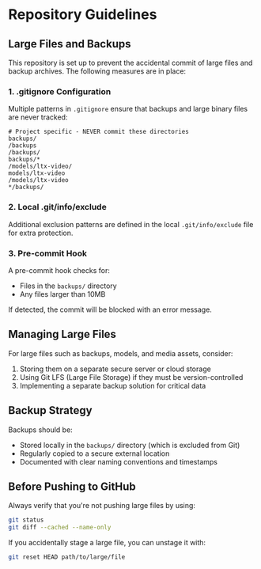 # Repository Guidelines

## Large Files and Backups

This repository is set up to prevent the accidental commit of large files and backup archives. The following measures are in place:

### 1. .gitignore Configuration

Multiple patterns in `.gitignore` ensure that backups and large binary files are never tracked:

```
# Project specific - NEVER commit these directories
backups/
/backups
/backups/
backups/*
/models/ltx-video/
models/ltx-video
/models/ltx-video
*/backups/
```

### 2. Local .git/info/exclude

Additional exclusion patterns are defined in the local `.git/info/exclude` file for extra protection.

### 3. Pre-commit Hook

A pre-commit hook checks for:
- Files in the `backups/` directory
- Any files larger than 10MB

If detected, the commit will be blocked with an error message.

## Managing Large Files

For large files such as backups, models, and media assets, consider:

1. Storing them on a separate secure server or cloud storage
2. Using Git LFS (Large File Storage) if they must be version-controlled
3. Implementing a separate backup solution for critical data

## Backup Strategy

Backups should be:
- Stored locally in the `backups/` directory (which is excluded from Git)
- Regularly copied to a secure external location
- Documented with clear naming conventions and timestamps

## Before Pushing to GitHub

Always verify that you're not pushing large files by using:

```bash
git status
git diff --cached --name-only
```

If you accidentally stage a large file, you can unstage it with:

```bash
git reset HEAD path/to/large/file
```